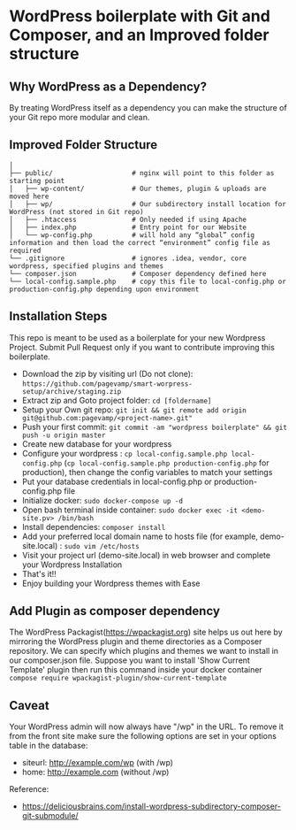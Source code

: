 # WordPress boilerplate with Git and Composer, and an Improved folder structure


## Why WordPress as a Dependency?
By treating WordPress itself as a dependency you can make the structure of your Git repo more modular and clean.

## Improved Folder Structure
    │
    ├── public/                    # nginx will point to this folder as starting point
    │   ├── wp-content/            # Our themes, plugin & uploads are moved here
    │   ├── wp/                    # Our subdirectory install location for WordPress (not stored in Git repo)
    │   ├── .htaccess              # Only needed if using Apache
    │   ├── index.php              # Entry point for our Website
    │   └── wp-config.php          # will hold any “global” config information and then load the correct “environment” config file as required
    └── .gitignore                 # ignores .idea, vendor, core wordpress, specified plugins and themes
    └── composer.json              # Composer dependency defined here
    └── local-config.sample.php    # copy this file to local-config.php or production-config.php depending upon environment

## Installation Steps
This repo is meant to be used as a boilerplate for your new Wordpress Project. Submit Pull Request only if you want to contribute improving this boilerplate.
* Download the zip by visiting url (Do not clone): `https://github.com/pagevamp/smart-worpress-setup/archive/staging.zip`
* Extract zip and Goto project folder: `cd [foldername]`
* Setup your Own git repo: `git init && git remote add origin git@github.com:pagevamp/<project-name>.git"`
* Push your first commit: `git commit -am "wordpress boilerplate" && git push -u origin master`
* Create new database for your wordpress
* Configure your wordpress : `cp local-config.sample.php local-config.php` (`cp local-config.sample.php production-config.php` for production), then change the config variables to match your settings
* Put your database credentials in local-config.php or production-config.php file
* Initialize docker: `sudo docker-compose up -d`
* Open bash terminal inside container: `sudo docker exec -it <demo-site.pv> /bin/bash`
* Install dependencies: `composer install`
* Add your preferred local domain name to hosts file (for example, demo-site.local) : `sudo vim /etc/hosts`
* Visit your project url (demo-site.local) in web browser and complete your Wordpress Installation
* That's it!!
* Enjoy building your Wordpress themes with Ease

## Add Plugin as composer dependency
The WordPress Packagist(https://wpackagist.org) site helps us out here by mirroring the WordPress plugin and theme directories as a Composer repository. 
We can specify which plugins and themes we want to install in our composer.json file. Suppose you want to install 'Show Current Template' plugin then
run this command inside your docker container `compose require wpackagist-plugin/show-current-template`

## Caveat
Your WordPress admin will now always have "/wp" in the URL. To remove it from the front site make sure the following options are set 
in your options table in the database:
* siteurl: http://example.com/wp (with /wp)
* home: http://example.com (without /wp)

Reference:
* https://deliciousbrains.com/install-wordpress-subdirectory-composer-git-submodule/


